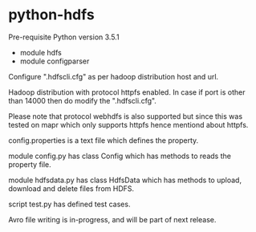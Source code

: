 # python-hdfs

Pre-requisite
Python version 3.5.1
+ module hdfs
+ module configparser

Configure ".hdfscli.cfg" as per hadoop distribution host and url.

Hadoop distribution with protocol httpfs enabled. In case if port is other than 14000 then do modify the ".hdfscli.cfg". 

Please note that protocol webhdfs is also supported but since this was tested on mapr which only supports httpfs hence mentiond about httpfs.

config.properties is a text file which defines the property.

module config.py has class Config which has methods to reads the property file.

module hdfsdata.py has class HdfsData which has methods to upload, download and delete files from HDFS.

script test.py has defined test cases.

Avro file writing is in-progress, and will be part of next release.
